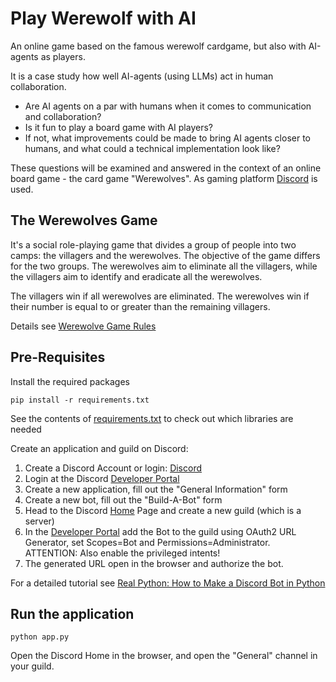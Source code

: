 # Play Werewolf with AI
An online game based on the famous werewolf cardgame, but also with AI-agents as players. 

It is a case study how well AI-agents (using LLMs) act in human collaboration.
* Are AI agents on a par with humans when it comes to communication and collaboration? 
* Is it fun to play a board game with AI players?
* If not, what improvements could be made to bring AI agents closer to humans, and what could a technical implementation look like?

These questions will be examined and answered in the context of an online board game - the card game "Werewolves". As gaming platform [Discord](https://discord.com) is used.

## The Werewolves Game

It's a social role-playing game that divides a group of people into two camps: the villagers and the werewolves. The objective of the game differs for the two groups. The werewolves aim to eliminate all the villagers, while the villagers aim to identify and eradicate all the werewolves.

The villagers win if all werewolves are eliminated.
The werewolves win if their number is equal to or greater than the remaining villagers.

Details see [Werewolve Game Rules](doc/GAMEPLAY.md)

## Pre-Requisites

Install the required packages
```
pip install -r requirements.txt
```
See the contents of [requirements.txt](requirements.txt) to check out which libraries are needed


Create an application and guild on Discord:
1. Create a Discord Account or login: [Discord](https://discord.com)
2. Login at the Discord [Developer Portal](http://discordapp.com/developers/applications)
3. Create a new application, fill out the "General Information" form
4. Create a new bot, fill out the "Build-A-Bot" form
5. Head to the Discord [Home](https://discord.com) Page and create a new guild (which is a server)
6. In the [Developer Portal](http://discordapp.com/developers/applications) add the Bot to the guild using OAuth2 URL Generator, set Scopes=Bot and Permissions=Administrator.   
   ATTENTION: Also enable the privileged intents!
7. The generated URL open in the browser and authorize the bot.

For a detailed tutorial see [Real Python: How to Make a Discord Bot in Python](https://realpython.com/how-to-make-a-discord-bot-python/)

## Run the application
```
python app.py
```

Open the Discord Home in the browser, and open the "General" channel in your guild.
